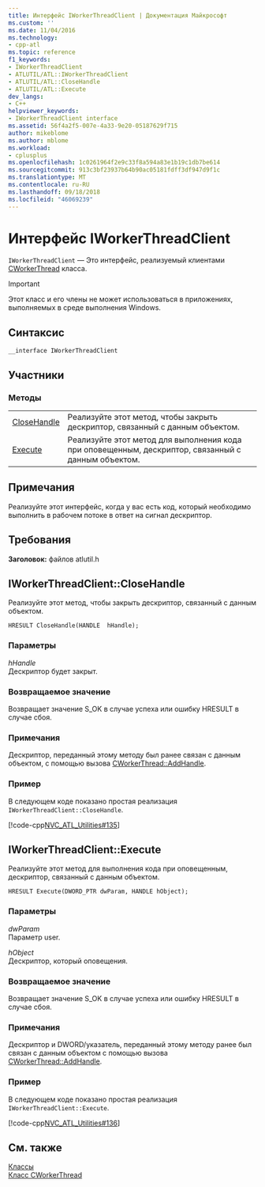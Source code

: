 ```yaml
---
title: Интерфейс IWorkerThreadClient | Документация Майкрософт
ms.custom: ''
ms.date: 11/04/2016
ms.technology:
- cpp-atl
ms.topic: reference
f1_keywords:
- IWorkerThreadClient
- ATLUTIL/ATL::IWorkerThreadClient
- ATLUTIL/ATL::CloseHandle
- ATLUTIL/ATL::Execute
dev_langs:
- C++
helpviewer_keywords:
- IWorkerThreadClient interface
ms.assetid: 56f4a2f5-007e-4a33-9e20-05187629f715
author: mikeblome
ms.author: mblome
ms.workload:
- cplusplus
ms.openlocfilehash: 1c0261964f2e9c33f8a594a83e1b19c1db7be614
ms.sourcegitcommit: 913c3bf23937b64b90ac05181fdff3df947d9f1c
ms.translationtype: MT
ms.contentlocale: ru-RU
ms.lasthandoff: 09/18/2018
ms.locfileid: "46069239"
---
```

# <a name="iworkerthreadclient-interface"></a>Интерфейс IWorkerThreadClient

`IWorkerThreadClient` — Это интерфейс, реализуемый клиентами [CWorkerThread](../../atl/reference/cworkerthread-class.md) класса.

> [!IMPORTANT]
>  Этот класс и его члены не может использоваться в приложениях, выполняемых в среде выполнения Windows.

## <a name="syntax"></a>Синтаксис

```
__interface IWorkerThreadClient
```

## <a name="members"></a>Участники

### <a name="methods"></a>Методы

|||
|-|-|
|[CloseHandle](#closehandle)|Реализуйте этот метод, чтобы закрыть дескриптор, связанный с данным объектом.|
|[Execute](#execute)|Реализуйте этот метод для выполнения кода при оповещенным, дескриптор, связанный с данным объектом.|

## <a name="remarks"></a>Примечания

Реализуйте этот интерфейс, когда у вас есть код, который необходимо выполнить в рабочем потоке в ответ на сигнал дескриптор.

## <a name="requirements"></a>Требования

**Заголовок:** файлов atlutil.h

##  <a name="closehandle"></a>  IWorkerThreadClient::CloseHandle

Реализуйте этот метод, чтобы закрыть дескриптор, связанный с данным объектом.

```
HRESULT CloseHandle(HANDLE  hHandle);
```

### <a name="parameters"></a>Параметры

*hHandle*<br/>
Дескриптор будет закрыт.

### <a name="return-value"></a>Возвращаемое значение

Возвращает значение S_OK в случае успеха или ошибку HRESULT в случае сбоя.

### <a name="remarks"></a>Примечания

Дескриптор, переданный этому методу был ранее связан с данным объектом, с помощью вызова [CWorkerThread::AddHandle](../../atl/reference/cworkerthread-class.md#addhandle).

### <a name="example"></a>Пример

В следующем коде показано простая реализация `IWorkerThreadClient::CloseHandle`.

[!code-cpp[NVC_ATL_Utilities#135](../../atl/codesnippet/cpp/iworkerthreadclient-interface_1.cpp)]

##  <a name="execute"></a>  IWorkerThreadClient::Execute

Реализуйте этот метод для выполнения кода при оповещенным, дескриптор, связанный с данным объектом.

```
HRESULT Execute(DWORD_PTR dwParam, HANDLE hObject);
```

### <a name="parameters"></a>Параметры

*dwParam*<br/>
Параметр user.

*hObject*<br/>
Дескриптор, который оповещения.

### <a name="return-value"></a>Возвращаемое значение

Возвращает значение S_OK в случае успеха или ошибку HRESULT в случае сбоя.

### <a name="remarks"></a>Примечания

Дескриптор и DWORD/указатель, переданный этому методу ранее был связан с данным объектом с помощью вызова [CWorkerThread::AddHandle](../../atl/reference/cworkerthread-class.md#addhandle).

### <a name="example"></a>Пример

В следующем коде показано простая реализация `IWorkerThreadClient::Execute`.

[!code-cpp[NVC_ATL_Utilities#136](../../atl/codesnippet/cpp/iworkerthreadclient-interface_2.cpp)]

## <a name="see-also"></a>См. также

[Классы](../../atl/reference/atl-classes.md)<br/>
[Класс CWorkerThread](../../atl/reference/cworkerthread-class.md)
